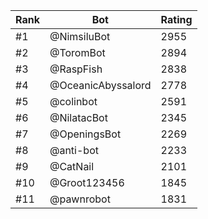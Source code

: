 Rank|Bot|Rating
---|---|---
#1|@NimsiluBot|2955
#2|@ToromBot|2894
#3|@RaspFish|2838
#4|@OceanicAbyssalord|2778
#5|@colinbot|2591
#6|@NilatacBot|2345
#7|@OpeningsBot|2269
#8|@anti-bot|2233
#9|@CatNail|2101
#10|@Groot123456|1845
#11|@pawnrobot|1831
